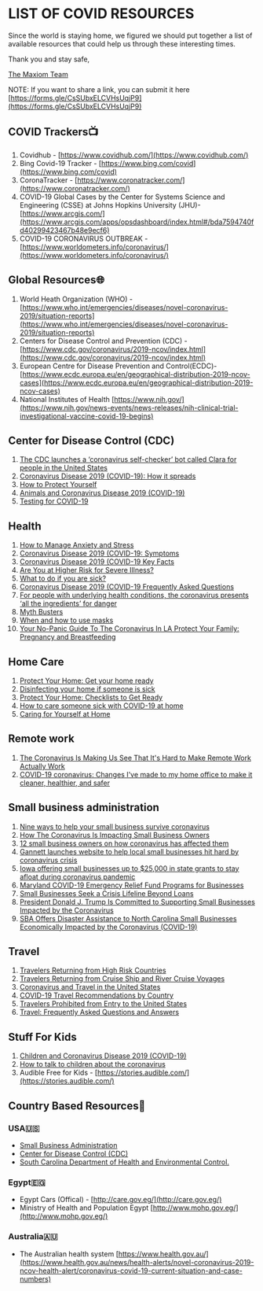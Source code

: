 

# LIST OF COVID RESOURCES
Since the world is staying home, we figured we should put together a list of available resources that could help us through these interesting times.

Thank you and stay safe,

[The Maxiom Team](http://www.maxiomtech.com)

NOTE: If you want to share a link, you can submit it here [https://forms.gle/CsSUbxELCVHsUqjP9](https://forms.gle/CsSUbxELCVHsUqjP9)

## COVID Trackers📺
1. Covidhub - [https://www.covidhub.com/](https://www.covidhub.com/)
2. Bing Covid-19 Tracker - [https://www.bing.com/covid](https://www.bing.com/covid)
3. CoronaTracker - [https://www.coronatracker.com/](https://www.coronatracker.com/)
4. COVID-19 Global Cases by the Center for Systems Science and Engineering (CSSE) at Johns Hopkins University (JHU)- [https://www.arcgis.com/](https://www.arcgis.com/apps/opsdashboard/index.html#/bda7594740fd40299423467b48e9ecf6)
5. COVID-19 CORONAVIRUS OUTBREAK - [https://www.worldometers.info/coronavirus/](https://www.worldometers.info/coronavirus/)

## Global Resources🌐
1. World Heath Organization (WHO) - [https://www.who.int/emergencies/diseases/novel-coronavirus-2019/situation-reports](https://www.who.int/emergencies/diseases/novel-coronavirus-2019/situation-reports)
2. Centers for Disease Control and Prevention (CDC)  - [https://www.cdc.gov/coronavirus/2019-ncov/index.html](https://www.cdc.gov/coronavirus/2019-ncov/index.html)
3. European Centre for Disease Prevention and Control(ECDC)- [https://www.ecdc.europa.eu/en/geographical-distribution-2019-ncov-cases](https://www.ecdc.europa.eu/en/geographical-distribution-2019-ncov-cases)
4. National Institutes of Health [https://www.nih.gov/](https://www.nih.gov/news-events/news-releases/nih-clinical-trial-investigational-vaccine-covid-19-begins)


## Center for Disease Control (CDC)
 

 1. [The CDC launches a ‘coronavirus self-checker’ bot called Clara for people in the United States](https://techcrunch.com/2020/03/23/the-cdc-launches-a-coronavirus-self-checker-bot-called-clara-for-people-in-the-united-states/)
 1. [Coronavirus Disease 2019 (COVID-19): How it spreads](https://www.cdc.gov/coronavirus/2019-ncov/prepare/transmission.html)
 2. [How to Protect Yourself](https://www.cdc.gov/coronavirus/2019-ncov/prepare/prevention.html)
 3. [Animals and Coronavirus Disease 2019 (COVID-19)](https://www.cdc.gov/coronavirus/2019-ncov/prepare/animals.html)
 4. [Testing for COVID-19](https://www.cdc.gov/coronavirus/2019-ncov/symptoms-testing/testing.html)
 
## Health
 
 1. [How to Manage Anxiety and Stress](https://www.cdc.gov/coronavirus/2019-ncov/prepare/managing-stress-anxiety.html)
 2. [Coronavirus Disease 2019 (COVID-19: Symptoms](https://www.cdc.gov/coronavirus/2019-ncov/symptoms-testing/symptoms.html)
 3. [Coronavirus Disease 2019 (COVID-19 Key Facts](https://www.cdc.gov/coronavirus/2019-ncov/symptoms-testing/share-facts.html)
 4. [Are You at Higher Risk for Severe Illness?](https://www.cdc.gov/coronavirus/2019-ncov/specific-groups/high-risk-complications.html)
 5. [What to do if you are sick?](https://www.cdc.gov/coronavirus/2019-ncov/if-you-are-sick/steps-when-sick.html)
 6. [Coronavirus Disease 2019 (COVID-19 Frequently Asked Questions](https://www.cdc.gov/coronavirus/2019-ncov/faq.html)
 7. [For people with underlying health conditions, the coronavirus presents ‘all the ingredients’ for danger](https://www.statnews.com/2020/03/23/for-people-with-some-health-conditions-and-suppressed-immune-systems-the-coronavirus-is-a-life-threatening-danger/)
 8. [Myth Busters](https://www.who.int/emergencies/diseases/novel-coronavirus-2019/advice-for-public/myth-busters)
 9. [When and how to use masks](https://www.who.int/emergencies/diseases/novel-coronavirus-2019/advice-for-public/when-and-how-to-use-masks)
 10. [Your No-Panic Guide To The Coronavirus In LA
 Protect Your Family: Pregnancy and Breastfeeding](https://laist.com/2020/03/23/coronavirus-covid-los-angeles-help.php) 

## Home Care
1. [Protect Your Home: Get your home ready](https://www.cdc.gov/coronavirus/2019-ncov/prepare/get-your-household-ready-for-COVID-19.html)
2. [Disinfecting your home if someone is sick](https://www.cdc.gov/coronavirus/2019-ncov/prepare/disinfecting-your-home.html)
3. [Protect Your Home: Checklists to Get Ready](https://www.cdc.gov/coronavirus/2019-ncov/prepare/checklist-household-ready.html)
4. [How to care someone sick with COVID-19 at home](https://www.cdc.gov/coronavirus/2019-ncov/if-you-are-sick/care-for-someone.html)
5. [Caring for Yourself at Home](https://www.cdc.gov/coronavirus/2019-ncov/if-you-are-sick/caring-for-yourself-at-home.html)

## Remote work
1. [The Coronavirus Is Making Us See That It's Hard to Make Remote Work Actually Work](https://time.com/5801882/coronavirus-spatial-remote-work/)
2. [COVID-19 coronavirus: Changes I've made to my home office to make it cleaner, healthier, and safer](https://www.zdnet.com/article/covid-19-coronavirus-changes-ive-made-to-my-home-office-to-make-it-cleaner-healthier-and-safer/)
## Small business administration
1. [Nine ways to help your small business survive coronavirus](https://www.inquirer.com/health/coronavirus/coronavirus-covid19-small-business-survival-tips-funding-20200323.html)
2. [How The Coronavirus Is Impacting Small Business Owners](https://www.forbes.com/sites/nextavenue/2020/03/23/how-the-coronavirus-is-impacting-small-business-owners/#2237b6e5473a)
3. [12 small business owners on how coronavirus has affected them](https://www.bostonglobe.com/2020/03/23/magazine/11-small-business-owners-how-coronavirus-has-affected-them/)
4. [Gannett launches website to help local small businesses hit hard by coronavirus crisis](https://www.usatoday.com/story/money/2020/03/23/coronavirus-gannett-website-help-small-businesses/2895481001/)
5. [Iowa offering small businesses up to $25,000 in state grants to stay afloat during coronavirus pandemic](https://www.desmoinesregister.com/story/news/health/2020/03/23/iowa-gov-kim-reynolds-hold-monday-news-conference-coronavirus-covid-19/2899234001/)
6. [Maryland COVID-19 Emergency Relief Fund Programs for Businesses](https://commerce.maryland.gov/fund/maryland-small-business-covid-19-emergency-relief-fund-programs)
7. [Small Businesses Seek a Crisis Lifeline Beyond Loans](https://www.nytimes.com/2020/03/23/business/coronavirus-small-business-loans.html)
8. [President Donald J. Trump Is Committed to Supporting Small Businesses Impacted by the Coronavirus](https://www.whitehouse.gov/briefings-statements/president-donald-j-trump-committed-supporting-small-businesses-impacted-coronavirus/)
9. [SBA Offers Disaster Assistance to North Carolina Small Businesses Economically Impacted by the Coronavirus (COVID-19)](https://yesweekly.com/sba-offers-disaster-assistance-to-north-carolina-small-businesses-economically-impacted-by-the-coronavirus-covid-19/)

##  Travel
1. [Travelers Returning from High Risk Countries](https://www.cdc.gov/coronavirus/2019-ncov/travelers/after-travel-precautions.html)
2. [Travelers Returning from Cruise Ship and River Cruise Voyages](https://www.cdc.gov/coronavirus/2019-ncov/travelers/returning-cruise-voyages.html)
3. [Coronavirus and Travel in the United States](https://www.cdc.gov/coronavirus/2019-ncov/travelers/travel-in-the-us.html)
4. [COVID-19 Travel Recommendations by Country](https://www.cdc.gov/coronavirus/2019-ncov/travelers/map-and-travel-notices.html)
5. [Travelers Prohibited from Entry to the United States](https://www.cdc.gov/coronavirus/2019-ncov/travelers/from-other-countries.html)
6. [Travel: Frequently Asked Questions and Answers](https://www.cdc.gov/coronavirus/2019-ncov/travelers/faqs.html)
## Stuff For Kids
1. [Children and Coronavirus Disease 2019 (COVID-19)](https://www.cdc.gov/coronavirus/2019-ncov/prepare/children.html)
2. [How to talk to children about the coronavirus](https://www.health.harvard.edu/blog/how-to-talk-to-children-about-the-coronavirus-2020030719111)
3. Audible Free for Kids - [https://stories.audible.com/](https://stories.audible.com/)



## Country Based Resources🎌
### USA🇺🇸
- [Small Business Administration](https://www.sba.gov/)
-  [Center for Disease Control (CDC)](http://www.cdc.gov)
- [South Carolina Department of Health and Environmental Control.](https://www.scdhec.gov/infectious-diseases/viruses/coronavirus-disease-2019-covid-19)

### Egypt🇪🇬
 - Egypt Cars (Offical) - [http://care.gov.eg/](http://care.gov.eg/)
 - Ministry of Health and Population Egypt [http://www.mohp.gov.eg/](http://www.mohp.gov.eg/)
 
 
### Australia🇦🇺
 - The Australian health system [https://www.health.gov.au/](https://www.health.gov.au/news/health-alerts/novel-coronavirus-2019-ncov-health-alert/coronavirus-covid-19-current-situation-and-case-numbers)

 






